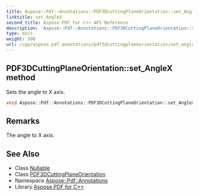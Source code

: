 ```yaml
---
title: Aspose::Pdf::Annotations::PDF3DCuttingPlaneOrientation::set_AngleX method
linktitle: set_AngleX
second_title: Aspose.PDF for C++ API Reference
description: 'Aspose::Pdf::Annotations::PDF3DCuttingPlaneOrientation::set_AngleX method. Sets the angle to X axis in C++.'
type: docs
weight: 500
url: /cpp/aspose.pdf.annotations/pdf3dcuttingplaneorientation/set_anglex/
---
```

## PDF3DCuttingPlaneOrientation::set_AngleX method


Sets the angle to X axis.

```cpp
void Aspose::Pdf::Annotations::PDF3DCuttingPlaneOrientation::set_AngleX(System::Nullable<double> value)
```

## Remarks


The angle to X axis.
## See Also

* Class [Nullable](../../../system/nullable/)
* Class [PDF3DCuttingPlaneOrientation](../)
* Namespace [Aspose::Pdf::Annotations](../../)
* Library [Aspose.PDF for C++](../../../)
